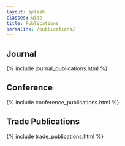 ```yaml
---
layout: splash
classes: wide
title: Publications
permalink: /publications/
---
```

## Journal
{% include journal_publications.html %}

## Conference
{% include conference_publications.html %}

## Trade Publications
{% include trade_publications.html %}

